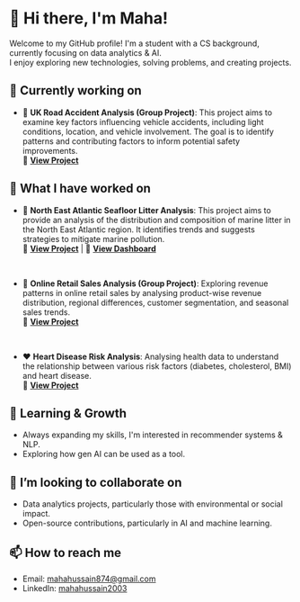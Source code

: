 # 👋 Hi there, I'm Maha!

Welcome to my GitHub profile! I'm a student with a CS background, currently focusing on data analytics & AI. <br>
I enjoy exploring new technologies, solving problems, and creating projects.

## 📌 Currently working on
- 🚗 **UK Road Accident Analysis (Group Project)**: This project aims to examine key factors influencing vehicle accidents, including light conditions, location, and vehicle involvement. The goal is to identify patterns and contributing factors to inform potential safety improvements. <br>
  🔗 [**View Project**](https://github.com/MahaSci/UK-Road-Accident-Analysis)

## 🔭 What I have worked on
- 🌊 **North East Atlantic Seafloor Litter Analysis**: This project aims to provide an analysis of the distribution and composition of marine litter in the North East Atlantic region. It identifies trends and suggests strategies to mitigate marine pollution. <br>
  🔗 [**View Project**](https://github.com/MahaSci/NEA-Seafloor-Litter-Analysis) | 
  🔗 [**View Dashboard**](https://public.tableau.com/app/profile/maha.hussain/viz/NorthEastAtlanticSeafloorLitterDashboard/Dashboard115)
  
<br>

- 🛒 **Online Retail Sales Analysis (Group Project)**: Exploring revenue patterns in online retail sales by analysing product-wise revenue distribution, regional differences, customer segmentation, and seasonal sales trends.  
  🔗 [**View Project**](https://github.com/bvhadra/Online_Retail_Sales_Analysis)

<br>

- ❤️ **Heart Disease Risk Analysis**: Analysing health data to understand the relationship between various risk factors (diabetes, cholesterol, BMI) and heart disease.  
  🔗 [**View Project**](https://github.com/MahaSci/heart-disease-data-hackathon-1)

## 🌱 Learning & Growth
- Always expanding my skills, I'm interested in recommender systems & NLP.
- Exploring how gen AI can be used as a tool.

## 👯 I’m looking to collaborate on
- Data analytics projects, particularly those with environmental or social impact.
- Open-source contributions, particularly in AI and machine learning.

## 📫 How to reach me
- Email: mahahussain874@gmail.com
- LinkedIn: [mahahussain2003](https://www.linkedin.com/in/mahahussain2003/)
